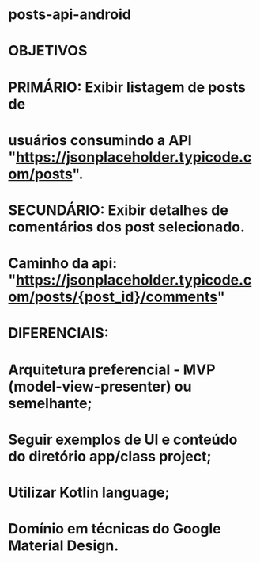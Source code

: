 # posts-api-android

# OBJETIVOS
#
# PRIMÁRIO: Exibir listagem de posts de
# usuários consumindo a API "https://jsonplaceholder.typicode.com/posts".
#
# SECUNDÁRIO: Exibir detalhes de comentários dos post selecionado.
# Caminho da api: "https://jsonplaceholder.typicode.com/posts/{post_id}/comments"
#
# DIFERENCIAIS:
# Arquitetura preferencial - MVP (model-view-presenter) ou semelhante;
# Seguir exemplos de UI e conteúdo do diretório app/class project;
# Utilizar Kotlin language;
# Domínio em técnicas do Google Material Design.